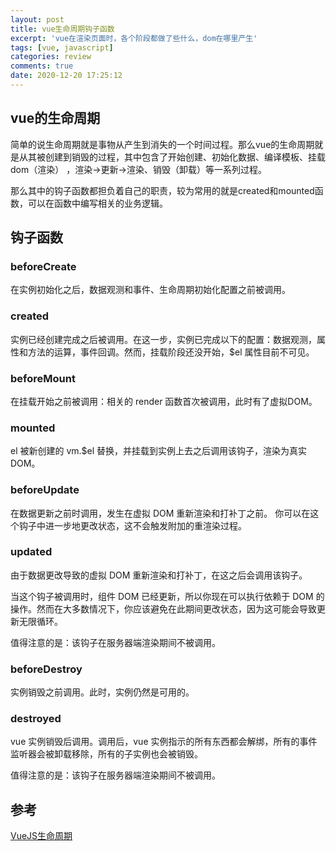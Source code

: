 ```yaml
---
layout: post
title: vue生命周期钩子函数
excerpt: 'vue在渲染页面时，各个阶段都做了些什么，dom在哪里产生'
tags: [vue, javascript]
categories: review
comments: true
date: 2020-12-20 17:25:12
---
```


## vue的生命周期

简单的说生命周期就是事物从产生到消失的一个时间过程。那么vue的生命周期就是从其被创建到销毁的过程，其中包含了开始创建、初始化数据、编译模板、挂载dom（渲染） ，渲染->更新->渲染、销毁（卸载）等一系列过程。

那么其中的钩子函数都担负着自己的职责，较为常用的就是created和mounted函数，可以在函数中编写相关的业务逻辑。

## 钩子函数

### beforeCreate

在实例初始化之后，数据观测和事件、生命周期初始化配置之前被调用。

### created

实例已经创建完成之后被调用。在这一步，实例已完成以下的配置：数据观测，属性和方法的运算，事件回调。然而，挂载阶段还没开始，$el 属性目前不可见。

### beforeMount

在挂载开始之前被调用：相关的 render 函数首次被调用，此时有了虚拟DOM。

### mounted

el 被新创建的 vm.$el 替换，并挂载到实例上去之后调用该钩子，渲染为真实DOM。

### beforeUpdate

在数据更新之前时调用，发生在虚拟 DOM 重新渲染和打补丁之前。 你可以在这个钩子中进一步地更改状态，这不会触发附加的重渲染过程。

### updated

由于数据更改导致的虚拟 DOM 重新渲染和打补丁，在这之后会调用该钩子。

当这个钩子被调用时，组件 DOM 已经更新，所以你现在可以执行依赖于 DOM 的操作。然而在大多数情况下，你应该避免在此期间更改状态，因为这可能会导致更新无限循环。

值得注意的是：该钩子在服务器端渲染期间不被调用。

### beforeDestroy

实例销毁之前调用。此时，实例仍然是可用的。

### destroyed

vue 实例销毁后调用。调用后，vue 实例指示的所有东西都会解绑，所有的事件监听器会被卸载移除，所有的子实例也会被销毁。 

值得注意的是：该钩子在服务器端渲染期间不被调用。

## 参考

[VueJS生命周期](https://blog.csdn.net/jian_xi/article/details/79249300)

